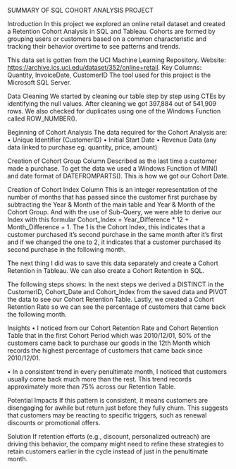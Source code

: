 SUMMARY OF SQL COHORT ANALYSIS PROJECT

Introduction
In this project we explored an online retail dataset and created a Retention Cohort Analysis in SQL and Tableau. 
Cohorts are formed by grouping users or customers based on a common characteristic and tracking their behavior overtime to see patterns and trends.

This data set is gotten from the UCI Machine Learning Repository. 
Website: https://archive.ics.uci.edu/dataset/352/online+retail.
Key Columns: Quantity, InvoiceDate, CustomerID
The tool used for this project is the Microsoft SQL Server.

Data Cleaning
We started by cleaning our table step by step using CTEs by identifying the null values. 
After cleaning we got 397,884 out of 541,909 rows. We also checked for duplicates using one of the Windows Function called ROW_NUMBER().

Beginning of Cohort Analysis
The data required for the Cohort Analysis are:
•	Unique Identifier (CustomerID)
•	Initial Start Date
•	Revenue Data (any data linked to purchase eg. quantity, price, amount)

Creation of Cohort Group Column
Described as the last time a customer made a purchase. 
To get the data we used a Windows Function of MIN() and date format of DATEFROMPARTS(). This is how we got our Cohort Date.

Creation of Cohort Index Column
This is an integer representation of the number of months that has passed since the customer first purchase by subtracting the Year & Month of the main table and Year & Month of the Cohort Group. 
And with the use of Sub-Query, we were able to derive our Index with this formular Cohort_Index = Year_Difference * 12 + Month_Difference + 1. The 1 is the Cohort Index, this indicates that a customer purchased it’s second purchase in the same month after it’s first and if we changed the one to 2, it indicates that a customer purchased its second purchase in the following month.

The next thing I did was to save this data separately and create a Cohort Retention in Tableau. 
We can also create a Cohort Retention in SQL. 

The following steps shows:
In the next steps we derived a DISTINCT in the CustomerID, Cohort_Date and Cohort_Index from the saved data and PIVOT the data to see our Cohort Retention Table.
Lastly, we created a Cohort Retention Rate so we can see the percentage of customers that came back the following month.

Insights
•	I noticed from our Cohort Retention Rate and Cohort Retention Table that in the first Cohort Period which was 2010/12/01, 50% of the customers came back to purchase our goods in the 12th Month which records the highest     percentage of customers that came back since 2010/12/01.

•	In a consistent trend in every penultimate month, I noticed that customers usually come back much more than the rest. This trend records approximately more than 75% across our Retention Table.

Potential Impacts
If this pattern is consistent, it means customers are disengaging for awhile but return just before they fully churn. 
This suggests that customers may be reacting to specific triggers, such as renewal discounts or promotional offers.

Solution
If retention efforts (e.g., discount, personalized outreach) are driving this behavior, the company might need to refine these strategies to retain customers earlier in the cycle instead of just in the penultimate month.









